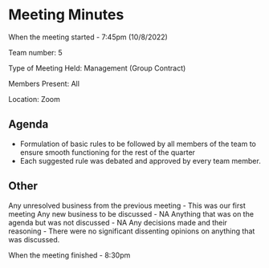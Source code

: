 # Meeting Minutes

When the meeting started - 7:45pm (10/8/2022)

Team number: 5

Type of Meeting Held: Management (Group Contract)

Members Present: All

Location: Zoom

## Agenda

- Formulation of basic rules to be followed by all members of the team to ensure smooth functioning for the rest of the quarter
- Each suggested rule was debated and approved by every team member.

## Other

Any unresolved business from the previous meeting - This was our first meeting
Any new business to be discussed - NA
Anything that was on the agenda but was not discussed - NA
Any decisions made and their reasoning - There were no significant dissenting opinions on anything that was discussed.

When the meeting finished - 8:30pm
